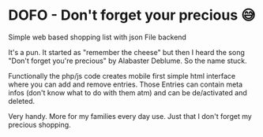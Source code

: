 # DOFO - Don't forget your precious 😅️
Simple web based shopping list with json File backend

It's a pun. It started as "remember the cheese" but then I heard the song "Don't forget you're precious" by Alabaster Deblume.
So the name stuck.

Functionally the php/js code creates mobile first simple html interface where you can add and remove entries.
Those Entries can contain meta infos (don't know what to do with them atm) and can be de/activated and deleted.

Very handy. More for my families every day use. Just that I don't forget my precious shopping. 
